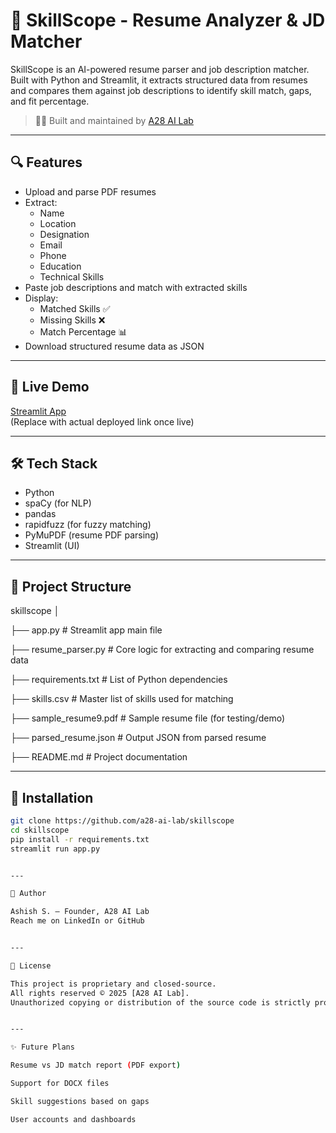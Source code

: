 # 📄 SkillScope - Resume Analyzer & JD Matcher

SkillScope is an AI-powered resume parser and job description matcher. Built with Python and Streamlit, it extracts structured data from resumes and compares them against job descriptions to identify skill match, gaps, and fit percentage.

> 👨‍💻 Built and maintained by [A28 AI Lab](https://github.com/a28-ai-lab)

---

## 🔍 Features

- Upload and parse PDF resumes
- Extract:
  - Name
  - Location
  - Designation
  - Email
  - Phone
  - Education
  - Technical Skills
- Paste job descriptions and match with extracted skills
- Display:
  - Matched Skills ✅
  - Missing Skills ❌
  - Match Percentage 📊
- Download structured resume data as JSON

---

## 🚀 Live Demo

[Streamlit App](https://share.streamlit.io/your-streamlit-url-here)  
(Replace with actual deployed link once live)

---

## 🛠 Tech Stack

- Python
- spaCy (for NLP)
- pandas
- rapidfuzz (for fuzzy matching)
- PyMuPDF (resume PDF parsing)
- Streamlit (UI)

---

## 📂 Project Structure

skillscope 
│

├── app.py                  # Streamlit app main file

├── resume_parser.py        # Core logic for extracting and comparing resume data

├── requirements.txt        # List of Python dependencies

├── skills.csv              # Master list of skills used for matching

├── sample_resume9.pdf      # Sample resume file (for testing/demo)

├── parsed_resume.json      # Output JSON from parsed resume

├── README.md               # Project documentation

---

## 🔧 Installation

```bash
git clone https://github.com/a28-ai-lab/skillscope
cd skillscope
pip install -r requirements.txt
streamlit run app.py


---

👤 Author

Ashish S. — Founder, A28 AI Lab
Reach me on LinkedIn or GitHub


---

🧠 License

This project is proprietary and closed-source.
All rights reserved © 2025 [A28 AI Lab].
Unauthorized copying or distribution of the source code is strictly prohibited.


---

✨ Future Plans

Resume vs JD match report (PDF export)

Support for DOCX files

Skill suggestions based on gaps

User accounts and dashboards